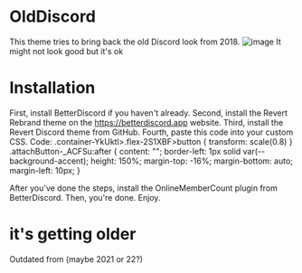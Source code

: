 # OldDiscord
This theme tries to bring back the old Discord look from 2018.
![image](https://user-images.githubusercontent.com/95143545/156885154-78030d12-211e-4807-b7ae-a9d97d983757.png)
It might not look good but it's ok
# Installation
First, install BetterDiscord if you haven't already.
Second, install the Revert Rebrand theme on the https://betterdiscord.app website.
Third, install the Revert Discord theme from GitHub.
Fourth, paste this code into your custom CSS.
Code:
.container-YkUktl>.flex-2S1XBF>button {
    transform: scale(0.8)
}
.attachButton-_ACFSu:after {
    content: "";
    border-left: 1px solid var(--background-accent);
    height: 150%;
    margin-top: -16%;
    margin-bottom: auto;
    margin-left: 10px;
}

After you've done the steps, install the OnlineMemberCount plugin from BetterDiscord.
Then, you're done. Enjoy.
# it's getting older
Outdated from (maybe 2021 or 22?)
